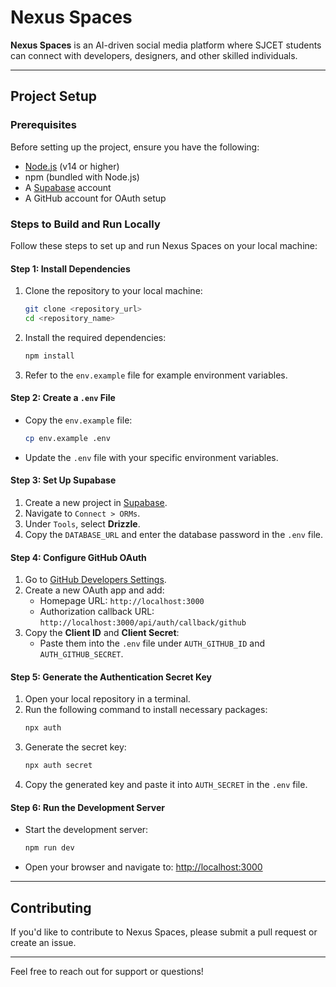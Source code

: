 # Nexus Spaces

**Nexus Spaces** is an AI-driven social media platform where SJCET students can connect with developers, designers, and other skilled individuals.

---

## Project Setup

### Prerequisites
Before setting up the project, ensure you have the following:
- [Node.js](https://nodejs.org/) (v14 or higher)
- npm (bundled with Node.js)
- A [Supabase](https://supabase.com/) account
- A GitHub account for OAuth setup

### Steps to Build and Run Locally

Follow these steps to set up and run Nexus Spaces on your local machine:

#### Step 1: Install Dependencies
1. Clone the repository to your local machine:
   ```bash
   git clone <repository_url>
   cd <repository_name>
   ```
2. Install the required dependencies:
   ```bash
   npm install
   ```
3. Refer to the `env.example` file for example environment variables.

#### Step 2: Create a `.env` File
- Copy the `env.example` file:
  ```bash
  cp env.example .env
  ```
- Update the `.env` file with your specific environment variables.

#### Step 3: Set Up Supabase
1. Create a new project in [Supabase](https://supabase.com/).
2. Navigate to `Connect > ORMs`.
3. Under `Tools`, select **Drizzle**.
4. Copy the `DATABASE_URL` and enter the database password in the `.env` file.

#### Step 4: Configure GitHub OAuth
1. Go to [GitHub Developers Settings](https://github.com/settings/developers).
2. Create a new OAuth app and add:
   - Homepage URL: `http://localhost:3000`
   - Authorization callback URL: `http://localhost:3000/api/auth/callback/github`
3. Copy the **Client ID** and **Client Secret**:
   - Paste them into the `.env` file under `AUTH_GITHUB_ID` and `AUTH_GITHUB_SECRET`.

#### Step 5: Generate the Authentication Secret Key
1. Open your local repository in a terminal.
2. Run the following command to install necessary packages:
   ```bash
   npx auth
   ```
3. Generate the secret key:
   ```bash
   npx auth secret
   ```
4. Copy the generated key and paste it into `AUTH_SECRET` in the `.env` file.

#### Step 6: Run the Development Server
- Start the development server:
  ```bash
  npm run dev
  ```
- Open your browser and navigate to: [http://localhost:3000](http://localhost:3000)

---

## Contributing
If you'd like to contribute to Nexus Spaces, please submit a pull request or create an issue.


---

Feel free to reach out for support or questions!
